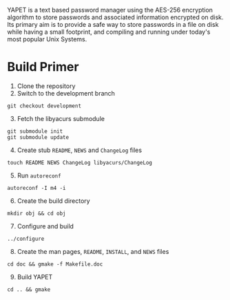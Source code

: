 YAPET is a text based password manager using the AES-256 encryption
algorithm to store passwords and associated information encrypted on
disk. Its primary aim is to provide a safe way to store passwords in a
file on disk while having a small footprint, and compiling and running
under today's most popular Unix Systems.

Build Primer
===

1. Clone the repository
2. Switch to the development branch
```
git checkout development
```
3. Fetch the libyacurs submodule
```
git submodule init
git submodule update
```
4. Create stub `README`, `NEWS` and `ChangeLog` files
```
touch README NEWS ChangeLog libyacurs/ChangeLog
```
5. Run `autoreconf`
```
autoreconf -I m4 -i
```
6. Create the build directory
```
mkdir obj && cd obj
```
7. Configure and build
```
../configure
```
8. Create the man pages, `README`, `INSTALL`, and `NEWS` files
```
cd doc && gmake -f Makefile.doc
```
9. Build YAPET
```
cd .. && gmake
```
